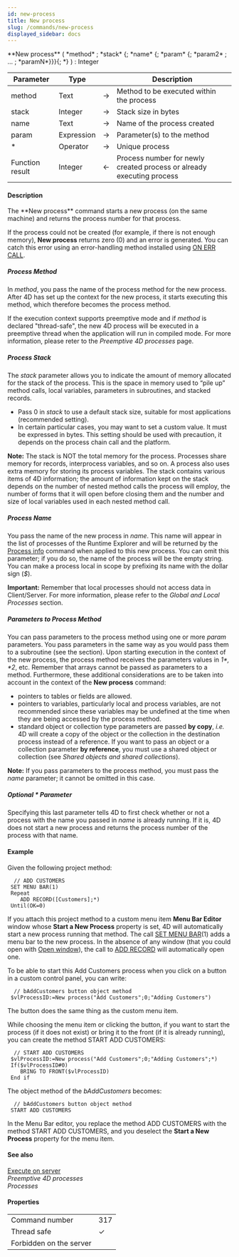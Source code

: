 ```yaml
---
id: new-process
title: New process
slug: /commands/new-process
displayed_sidebar: docs
---
```


<!--REF #_command_.New process.Syntax-->**New process** ( *method* ; *stack* {; *name* {; *param* {; *param2* ; ... ; *paramN*}}}{; *} ) : Integer<!-- END REF-->
<!--REF #_command_.New process.Params-->
| Parameter | Type |  | Description |
| --- | --- | --- | --- |
| method | Text | &#8594;  | Method to be executed within the process |
| stack | Integer | &#8594;  | Stack size in bytes |
| name | Text | &#8594;  | Name of the process created |
| param | Expression | &#8594;  | Parameter(s) to the method |
| * | Operator | &#8594;  | Unique process |
| Function result | Integer | &#8592; | Process number for newly created process or already executing process |

<!-- END REF-->

#### Description 

<!--REF #_command_.New process.Summary-->The **New process** command starts a new process (on the same machine) and returns the process number for that process.<!-- END REF-->

If the process could not be created (for example, if there is not enough memory), **New process** returns zero (0) and an error is generated. You can catch this error using an error-handling method installed using [ON ERR CALL](on-err-call.md).

##### Process Method 

 In *method*, you pass the name of the process method for the new process. After 4D has set up the context for the new process, it starts executing this method, which therefore becomes the process method.

If the execution context supports preemptive mode and if *method* is declared "thread-safe", the new 4D process will be executed in a preemptive thread when the application will run in compiled mode. For more information, please reter to the *Preemptive 4D processes* page. 

##### Process Stack 

The *stack* parameter allows you to indicate the amount of memory allocated for the stack of the process. This is the space in memory used to “pile up” method calls, local variables, parameters in subroutines, and stacked records.

* Pass 0 in *stack* to use a default stack size, suitable for most applications (recommended setting).
* In certain particular cases, you may want to set a custom value. It must be expressed in bytes. This setting should be used with precaution, it depends on the process chain call and the platform.

**Note:** The stack is NOT the total memory for the process. Processes share memory for records, interprocess variables, and so on. A process also uses extra memory for storing its process variables. The stack contains various items of 4D information; the amount of information kept on the stack depends on the number of nested method calls the process will employ, the number of forms that it will open before closing them and the number and size of local variables used in each nested method call.

##### Process Name 

 You pass the name of the new process in *name*. This name will appear in the list of processes of the Runtime Explorer and will be returned by the [Process info](../commands/process-info.md) command when applied to this new process. You can omit this parameter; if you do so, the name of the process will be the empty string. You can make a process local in scope by prefixing its name with the dollar sign (*$*). 

**Important:** Remember that local processes should not access data in Client/Server. For more information, please refer to the *Global and Local Processes* section. 

##### Parameters to Process Method 

 You can pass parameters to the process method using one or more *param* parameters. You pass parameters in the same way as you would pass them to a subroutine (see the section). Upon starting execution in the context of the new process, the process method receives the parameters values in *$1*, *$2*, etc. Remember that arrays cannot be passed as parameters to a method. Furthermore, these additional considerations are to be taken into account in the context of the **New process** command:

* pointers to tables or fields are allowed.
* pointers to variables, particularly local and process variables, are not recommended since these variables may be undefined at the time when they are being accessed by the process method.
* standard object or collection type parameters are passed **by copy**, *i.e.* 4D will create a copy of the object or the collection in the destination process instead of a reference. If you want to pass an object or a collection parameter **by reference**, you must use a shared object or collection (see *Shared objects and shared collections*).

**Note:** If you pass parameters to the process method, you must pass the *name* parameter; it cannot be omitted in this case.

##### Optional \* Parameter 

Specifying this last parameter tells 4D to first check whether or not a process with the name you passed in *name* is already running. If it is, 4D does not start a new process and returns the process number of the process with that name.

#### Example 

Given the following project method:

```4d
  // ADD CUSTOMERS
 SET MENU BAR(1)
 Repeat
    ADD RECORD([Customers];*)
 Until(OK=0)
```

If you attach this project method to a custom menu item **Menu Bar Editor** window whose **Start a New Process** property is set, 4D will automatically start a new process running that method. The call [SET MENU BAR](set-menu-bar.md)(1) adds a menu bar to the new process. In the absence of any window (that you could open with [Open window](open-window.md)), the call to [ADD RECORD](add-record.md) will automatically open one.

To be able to start this Add Customers process when you click on a button in a custom control panel, you can write:

```4d
  // bAddCustomers button object method
 $vlProcessID:=New process("Add Customers";0;"Adding Customers")
```

The button does the same thing as the custom menu item.

While choosing the menu item or clicking the button, if you want to start the process (if it does not exist) or bring it to the front (if it is already running), you can create the method START ADD CUSTOMERS:

```4d
  // START ADD CUSTOMERS
 $vlProcessID:=New process("Add Customers";0;"Adding Customers";*)
 If($vlProcessID#0)
    BRING TO FRONT($vlProcessID)
 End if
```

The object method of the *bAddCustomers* becomes:

```4d
  // bAddCustomers button object method
 START ADD CUSTOMERS
```

In the Menu Bar editor, you replace the method ADD CUSTOMERS with the method START ADD CUSTOMERS, and you deselect the **Start a New Process** property for the menu item.

#### See also 

[Execute on server](execute-on-server.md)  
*Preemptive 4D processes*  
*Processes*  

#### Properties
|  |  |
| --- | --- |
| Command number | 317 |
| Thread safe | &check; |
| Forbidden on the server ||


